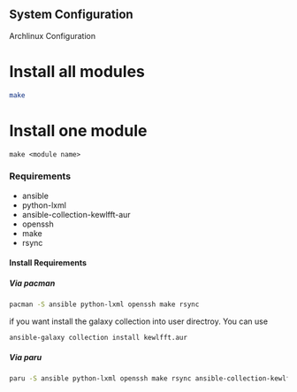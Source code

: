 System Configuration
----------------------
Archlinux Configuration

Install all modules
=========================
```bash
make
```

Install one module
=========================
```
make <module name>
```

### Requirements

* ansible
* python-lxml
* ansible-collection-kewlfft-aur
* openssh
* make
* rsync

#### Install Requirements

##### Via pacman
```bash
pacman -S ansible python-lxml openssh make rsync
```

if you want install the galaxy collection into user directroy. You can use

```
ansible-galaxy collection install kewlfft.aur
```

##### Via paru

```bash
paru -S ansible python-lxml openssh make rsync ansible-collection-kewlfft-aur
```

